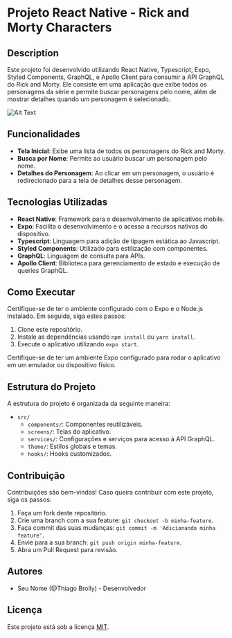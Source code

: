 # Projeto React Native - Rick and Morty Characters

## Description
Este projeto foi desenvolvido utilizando React Native, Typescript, Expo, Styled Components, GraphQL, e Apollo Client para consumir a API GraphQL do Rick and Morty. Ele consiste em uma aplicação que exibe todos os personagens da série e permite buscar personagens pelo nome, além de mostrar detalhes quando um personagem é selecionado.

![Alt Text](https://media.giphy.com/media/v1.Y2lkPTc5MGI3NjExNWw0dWV0b2k1NnZidzVtdDRwd25oM3hucm5seXAyd21pNmNwaWdiNiZlcD12MV9pbnRlcm5hbF9naWZfYnlfaWQmY3Q9Zw/UxgS2CUacpMwRuBRQt/giphy.gif)

## Funcionalidades

- **Tela Inicial**: Exibe uma lista de todos os personagens do Rick and Morty.
- **Busca por Nome**: Permite ao usuário buscar um personagem pelo nome.
- **Detalhes do Personagem**: Ao clicar em um personagem, o usuário é redirecionado para a tela de detalhes desse personagem.

## Tecnologias Utilizadas

- **React Native**: Framework para o desenvolvimento de aplicativos mobile.
- **Expo**: Facilita o desenvolvimento e o acesso a recursos nativos do dispositivo.
- **Typescript**: Linguagem para adição de tipagem estática ao Javascript.
- **Styled Components**: Utilizado para estilização com componentes.
- **GraphQL**: Linguagem de consulta para APIs.
- **Apollo Client**: Biblioteca para gerenciamento de estado e execução de queries GraphQL.

## Como Executar

Certifique-se de ter o ambiente configurado com o Expo e o Node.js instalado. Em seguida, siga estes passos:

1. Clone este repositório.
2. Instale as dependências usando `npm install` ou `yarn install`.
3. Execute o aplicativo utilizando `expo start`.

Certifique-se de ter um ambiente Expo configurado para rodar o aplicativo em um emulador ou dispositivo físico.

## Estrutura do Projeto

A estrutura do projeto é organizada da seguinte maneira:

- `src/`
  - `components/`: Componentes reutilizáveis.
  - `screens/`: Telas do aplicativo.
  - `services/`: Configurações e serviços para acesso à API GraphQL.
  - `theme/`: Estilos globais e temas.
  - `hooks/`: Hooks customizados.

## Contribuição

Contribuições são bem-vindas! Caso queira contribuir com este projeto, siga os passos:

1. Faça um fork deste repositório.
2. Crie uma branch com a sua feature: `git checkout -b minha-feature`.
3. Faça commit das suas mudanças: `git commit -m 'Adicionando minha feature'`.
4. Envie para a sua branch: `git push origin minha-feature`.
5. Abra um Pull Request para revisão.

## Autores

- Seu Nome (@Thiago Brolly) - Desenvolvedor

## Licença

Este projeto está sob a licença [MIT](https://opensource.org/licenses/MIT).
